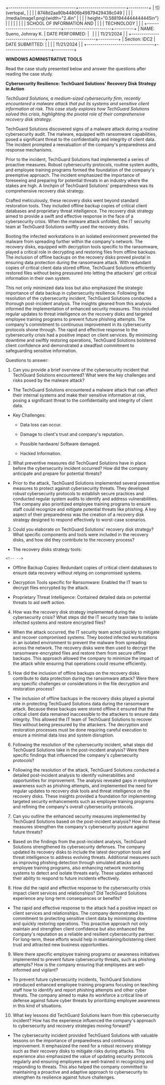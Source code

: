 +----------------------------------+------------------------+----------+
| ![](vertopal_                    |                        |          |
| 8748d2aa90b44806b49879429438c049 |                        |          |
| /media/image1.png){width="2.4in" |                        |          |
| height="0.5881944444444445in"}   |                        |          |
|                                  |                        |          |
| SCHOOL OF INFORMATION AND        |                        |          |
| TECHNOLOGY                       |                        |          |
+----------------------------------+------------------------+----------+
| NAME: Sueno, Johnray K.          | DATE PERFORMED:        |          |
|                                  | 11/21/2024             |          |
+----------------------------------+------------------------+----------+
| Section: IDC2                    | DATE SUBMITTED:        |          |
|                                  | 11/21/2024             |          |
+----------------------------------+------------------------+----------+

**WINDOWS ADMINISTRATIVE TOOLS**

Read the case study presented below and answer the questions after
reading the case study.

**Cybersecurity Resilience: TechGuard Solutions\' Recovery Disk Strategy
in Action**

*TechGuard Solutions, a medium-sized cybersecurity firm, recently
encountered a malware attack that put its systems and sensitive client
information at risk. This case study explores how TechGuard Solutions
solved this crisis, highlighting the pivotal role of their comprehensive
recovery disk strategy.*

TechGuard Solutions discovered signs of a malware attack during a
routine cybersecurity audit. The malware, equipped with ransomware
capabilities, posed a significant threat to the confidentiality and
integrity of client data. The incident prompted a reevaluation of the
company\'s preparedness and response mechanisms.

Prior to the incident, TechGuard Solutions had implemented a series of
proactive measures. Robust cybersecurity protocols, routine system
audits, and employee training programs formed the foundation of the
company\'s preemptive approach. The incident emphasized the importance
of foreseeing and preparing for potential threats in an industry where
the stakes are high. A linchpin of TechGuard Solutions\' preparedness
was its comprehensive recovery disk strategy.

Crafted meticulously, these recovery disks went beyond standard
restoration tools. They included offline backup copies of critical
client databases and proprietary threat intelligence. The recovery disk
strategy aimed to provide a swift and effective response in the face of
a cybersecurity crisis. When the malware attack unfolded, the IT
security team at TechGuard Solutions swiftly used the recovery disks.

Booting the infected workstations in an isolated environment prevented
the malware from spreading further within the company\'s network. The
recovery disks, equipped with decryption tools specific to the
ransomware, played a critical role in decrypting and restoring files
from offline backups. The inclusion of offline backups on the recovery
disks proved pivotal in ensuring data protection during the ransomware
attack. With redundant copies of critical client data stored offline,
TechGuard Solutions efficiently restored files without being pressured
into letting the attackers\' get critical information in their own
system.

This not only minimized data loss but also emphasized the strategic
importance of data backup in cybersecurity resilience. Following the
resolution of the cybersecurity incident, TechGuard Solutions conducted
a thorough post-incident analysis. The insights gleaned from this
analysis informed the implementation of enhanced security measures. This
included regular updates to threat intelligence on the recovery disks
and targeted employee training programs to prevent future phishing
attempts. The company\'s commitment to continuous improvement in its
cybersecurity protocols shone through. The rapid and effective response
to the cybersecurity crisis had a positive impact on client services. By
minimizing downtime and swiftly restoring operations, TechGuard
Solutions bolstered client confidence and demonstrated a steadfast
commitment to safeguarding sensitive information.

Questions to answer:

1.  Can you provide a brief overview of the cybersecurity incident that
    TechGuard Solutions encountered? What were the key challenges and
    risks posed by the malware attack?

-   The TechGuard Solutions encountered a malware attack that can affect
    their internal systems and make their sensitive information at risk,
    posing a significant threat to the confidentiality and integrity of
    client data.

-   Key Challenges:

    -   Data loss can occur.

    -   Damage to client's trust and company's reputation.

    -   Possible hardware/ Software damaged.

    -   Hacked Information.

2.  What preventive measures did TechGuard Solutions have in place
    before the cybersecurity incident occurred? How did the company
    anticipate and prepare for potential threats?

-   Prior to the attack, TechGuard Solutions implemented several
    preventive measures to protect against cybersecurity threats. They
    developed robust cybersecurity protocols to establish secure
    practices and conducted regular system audits to identify and
    address vulnerabilities. The company also prioritized employee
    training programs to ensure staff could recognize and mitigate
    potential threats like phishing. A key aspect of their preparedness
    was the creation of a recovery disk strategy designed to respond
    effectively to worst-case scenarios.

3.  Could you elaborate on TechGuard Solutions\' recovery disk strategy?
    What specific components and tools were included in the recovery
    disks, and how did they contribute to the recovery process?

-   The recovery disks strategy tools:

```{=html}
<!-- -->
```
-   Offline Backup Copies: Redundant copies of critical client databases
    to ensure data recovery without relying on compromised systems.

-   Decryption Tools specific for Ransomware: Enabled the IT team to
    decrypt files encrypted by the attack.

-   Proprietary Threat Intelligence: Contained detailed data on
    potential threats to aid swift action.

4.  How was the recovery disk strategy implemented during the
    cybersecurity crisis? What steps did the IT security team take to
    isolate infected systems and restore encrypted files?

-   When the attack occurred, the IT security team acted quickly to
    mitigate and recover compromised systems. They booted infected
    workstations in an isolated environment to prevent the malware from
    spreading across the network. The recovery disks were then used to
    decrypt the ransomware-encrypted files and restore them from secure
    offline backups. This approach allowed the company to minimize the
    impact of the attack while ensuring that operations could resume
    efficiently.

5.  How did the inclusion of offline backups on the recovery disks
    contribute to data protection during the ransomware attack? Were
    there any specific challenges or considerations in the file
    decryption and restoration process?

-   The inclusion of offline backups in the recovery disks played a
    pivotal role in protecting TechGuard Solutions data during the
    ransomware attack. Because these backups were stored offline it
    ensured that the critical client data remained inaccessible to the
    attackers to ensure data integrity. This allowed the IT team of
    TechGuard Solutions to recover files without being pressured by the
    attackers. The decryption and restoration processes must be done
    requiring careful execution to ensure a minimal data loss and system
    disruption.

6.  Following the resolution of the cybersecurity incident, what steps
    did TechGuard Solutions take in the post-incident analysis? Were
    there specific findings that influenced the company\'s cybersecurity
    protocols?

-   Following the resolution of the attack, TechGuard Solutions
    conducted a detailed post-incident analysis to identify
    vulnerabilities and opportunities for improvement. The analysis
    revealed gaps in employee awareness such as phishing attempts, and
    implemented the need for regular updates to recovery disk tools and
    threat intelligence on the recovery disks. These insights provided a
    foundation for implementing targeted security enhancements such as
    employee training programs and refining the company's overall
    cybersecurity protocols.

7.  Can you outline the enhanced security measures implemented by
    TechGuard Solutions based on the post-incident analysis? How do
    these measures strengthen the company\'s cybersecurity posture
    against future threats?

-   Based on the findings from the post-incident analysis, TechGuard
    Solutions strengthened its cybersecurity defenses. The company
    updated its recovery disks to include the latest decryption tools
    and threat intelligence to address evolving threats. Additional
    measures such as improving phishing detection through simulated
    attacks and employee training programs, also enhancing network
    monitoring systems to detect and isolate threats early. These
    updates enhanced their ability to respond to future incidents
    effectively.

8.  How did the rapid and effective response to the cybersecurity crisis
    impact client services and relationships? Did TechGuard Solutions
    experience any long-term consequences or benefits?

-   The rapid and effective response to the attack had a positive impact
    on client services and relationships. The company demonstrated its
    commitment to protecting sensitive client data by minimizing
    downtime and quickly restoring operations. This proactive approach
    not only maintain and strengthen client confidence but also enhanced
    the company's reputation as a reliable and resilient cybersecurity
    partner. For long-term, these efforts would help in
    maintaining/bolstering client trust and attracted new business
    opportunities.

9.  Were there specific employee training programs or awareness
    initiatives implemented to prevent future cybersecurity threats,
    such as phishing attempts? How is the company ensuring that
    employees are well-informed and vigilant?

-   To prevent future cybersecurity incidents, TechGuard Solutions
    introduced enhanced employee training programs focusing on teaching
    staff how to identify and report phishing attempts and other cyber
    threats. The company aimed to make its workforce a critical line of
    defense against future cyber threats by prioritizing employee
    awareness in this kind of situations.

10. What key lessons did TechGuard Solutions learn from this
    cybersecurity incident? How has the experience influenced the
    company\'s approach to cybersecurity and recovery strategies moving
    forward?

-   The cybersecurity incident provided TechGuard Solutions with
    valuable lessons on the importance of preparedness and continuous
    improvement. It emphasized the need for a robust recovery strategy
    such as their recovery disks to mitigate risks during attacks. This
    experience also emphasized the value of updating security protocols
    regularly and ensuring employees are well-trained in recognizing and
    responding to threats. This also helped the company committed to
    maintaining a proactive and adaptive approach to cybersecurity to
    strengthen its resilience against future challenges.
